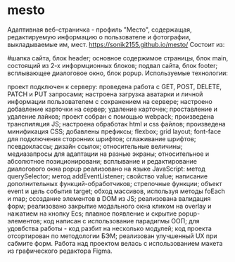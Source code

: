 # mesto
Адаптивная веб-страничка - профиль "Место", содержащая, редактируемую информацию о пользователе и фотографии, выкладываемые им, мест.
https://sonik2155.github.io/mesto/
Состоит из:

#шапка сайта, блок header;
основное содержимое страницы, блок main, состоящий из 2-х информционных блоков;
подвал сайта, блок footer;
всплывающее диалоговое окно, блок popup.
Используемые технологии:

проект подключен к серверу:
проведена работа с GET, POST, DELETE, PATCH и PUT запросами;
настроена загрузка аватарки и личной информации пользователем с сохранением на сервере;
настроено добавление карточки на сервер;
удаление карточек;
проставление и удаление лайков;
проект собран с помощью webpack;
произведена транспиляция JS;
настроена обработак html и css файлов;
произведена минификация CSS;
добавлены префиксы;
flexbox;
grid layout;
font-face для подключения сторонних шрифтов;
сглаживание шрифтов;
псевдоклассы;
дизайн ссылок;
относительные величины;
медиазапросы для адаптации на разные экраны;
относительное и абсолютное позиционировани;
всплывание и редактирование диалогового окна popup реализовано на языке JavaScript:
метод querySelector;
метод addEventListener;
свойство value;
написание дополнительных функций-обработчиков;
стрелочные функции;
объект event и цель события target;
обход массивов, используя методы foEach и map;
cсоздание элементов в DOM из JS;
реализована валидация форм;
реализовано закрытие модального окна кликом на overlay и нажатием на кнопку Ecs;
плавное появление и скрытие popup-элементов;
код написан с использование парадигмы ООП;
для удовбства работы - код разбит на несколько модулей;
код проекта отсортирован по методологии БЭМ;
реализован улучшенный UX при сабмите форм.
Работа над проектом велась с использованием макета из графического редактора Figma.
